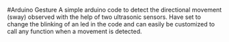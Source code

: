 #Arduino Gesture
A simple arduino code to detect the directional movement (sway) observed with the help of two ultrasonic sensors.
Have set to change the blinking of an led in the code and can easily be customized to call any function when a movement
is detected.
